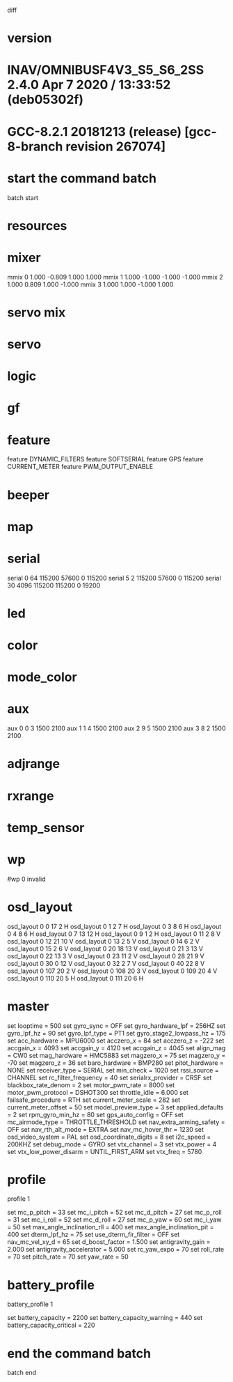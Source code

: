 diff

# version
# INAV/OMNIBUSF4V3_S5_S6_2SS 2.4.0 Apr  7 2020 / 13:33:52 (deb05302f)
# GCC-8.2.1 20181213 (release) [gcc-8-branch revision 267074]

# start the command batch
batch start

# resources

# mixer
mmix 0  1.000 -0.809  1.000  1.000
mmix 1  1.000 -1.000 -1.000 -1.000
mmix 2  1.000  0.809  1.000 -1.000
mmix 3  1.000  1.000 -1.000  1.000

# servo mix

# servo

# logic

# gf

# feature
feature DYNAMIC_FILTERS
feature SOFTSERIAL
feature GPS
feature CURRENT_METER
feature PWM_OUTPUT_ENABLE

# beeper

# map

# serial
serial 0 64 115200 57600 0 115200
serial 5 2 115200 57600 0 115200
serial 30 4096 115200 115200 0 19200

# led

# color

# mode_color

# aux
aux 0 0 3 1500 2100
aux 1 1 4 1500 2100
aux 2 9 5 1500 2100
aux 3 8 2 1500 2100

# adjrange

# rxrange

# temp_sensor

# wp
#wp 0 invalid

# osd_layout
osd_layout 0 0 17 2 H
osd_layout 0 1 2 7 H
osd_layout 0 3 8 6 H
osd_layout 0 4 8 6 H
osd_layout 0 7 13 12 H
osd_layout 0 9 1 2 H
osd_layout 0 11 2 8 V
osd_layout 0 12 21 10 V
osd_layout 0 13 2 5 V
osd_layout 0 14 6 2 V
osd_layout 0 15 2 6 V
osd_layout 0 20 18 13 V
osd_layout 0 21 3 13 V
osd_layout 0 22 13 3 V
osd_layout 0 23 11 2 V
osd_layout 0 28 21 9 V
osd_layout 0 30 0 12 V
osd_layout 0 32 2 7 V
osd_layout 0 40 22 8 V
osd_layout 0 107 20 2 V
osd_layout 0 108 20 3 V
osd_layout 0 109 20 4 V
osd_layout 0 110 20 5 H
osd_layout 0 111 20 6 H

# master
set looptime = 500
set gyro_sync = OFF
set gyro_hardware_lpf = 256HZ
set gyro_lpf_hz = 90
set gyro_lpf_type = PT1
set gyro_stage2_lowpass_hz = 175
set acc_hardware = MPU6000
set acczero_x = 84
set acczero_z = -222
set accgain_x = 4093
set accgain_y = 4120
set accgain_z = 4045
set align_mag = CW0
set mag_hardware = HMC5883
set magzero_x = 75
set magzero_y = -70
set magzero_z = 36
set baro_hardware = BMP280
set pitot_hardware = NONE
set receiver_type = SERIAL
set min_check = 1020
set rssi_source = CHANNEL
set rc_filter_frequency = 40
set serialrx_provider = CRSF
set blackbox_rate_denom = 2
set motor_pwm_rate = 8000
set motor_pwm_protocol = DSHOT300
set throttle_idle =  6.000
set failsafe_procedure = RTH
set current_meter_scale = 282
set current_meter_offset = 50
set model_preview_type = 3
set applied_defaults = 2
set rpm_gyro_min_hz = 80
set gps_auto_config = OFF
set mc_airmode_type = THROTTLE_THRESHOLD
set nav_extra_arming_safety = OFF
set nav_rth_alt_mode = EXTRA
set nav_mc_hover_thr = 1230
set osd_video_system = PAL
set osd_coordinate_digits = 8
set i2c_speed = 200KHZ
set debug_mode = GYRO
set vtx_channel = 3
set vtx_power = 4
set vtx_low_power_disarm = UNTIL_FIRST_ARM
set vtx_freq = 5780

# profile
profile 1

set mc_p_pitch = 33
set mc_i_pitch = 52
set mc_d_pitch = 27
set mc_p_roll = 31
set mc_i_roll = 52
set mc_d_roll = 27
set mc_p_yaw = 60
set mc_i_yaw = 50
set max_angle_inclination_rll = 400
set max_angle_inclination_pit = 400
set dterm_lpf_hz = 75
set use_dterm_fir_filter = OFF
set nav_mc_vel_xy_d = 65
set d_boost_factor =  1.500
set antigravity_gain =  2.000
set antigravity_accelerator =  5.000
set rc_yaw_expo = 70
set roll_rate = 70
set pitch_rate = 70
set yaw_rate = 50

# battery_profile
battery_profile 1

set battery_capacity = 2200
set battery_capacity_warning = 440
set battery_capacity_critical = 220

# end the command batch
batch end

# 